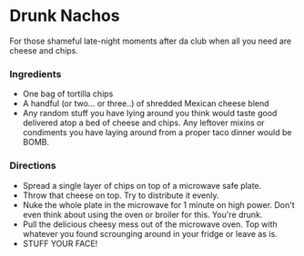 Drunk Nachos
=================

For those shameful late-night moments after da club when all you need are cheese and chips.

### Ingredients

* One bag of tortilla chips
* A handful (or two... or three..) of shredded Mexican cheese blend
* Any random stuff you have lying around you think would taste good delivered atop a bed of cheese and chips. Any leftover mixins or condiments you have laying around from a proper taco dinner would be BOMB.

### Directions

* Spread a single layer of chips on top of a microwave safe plate.
* Throw that cheese on top. Try to distribute it evenly.
* Nuke the whole plate in the microwave for 1 minute on high power. Don't even think about using the oven or broiler for this. You're drunk.
* Pull the delicious cheesy mess out of the microwave oven. Top with whatever you found scrounging around in your fridge or leave as is.
* STUFF YOUR FACE!
